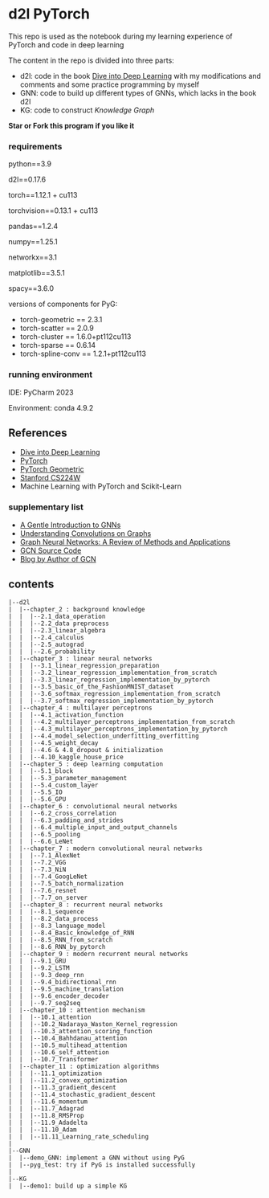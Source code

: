# d2l PyTorch
This repo is used as the notebook during my learning experience of 
PyTorch and code in deep learning

The content in the repo is divided into three parts:
- d2l: code in the book [Dive into Deep Learning](https://d2l.ai/) with my modifications and comments and some practice programming by myself
- GNN: code to build up different types of GNNs, which lacks in the book d2l
- KG: code to construct *Knowledge Graph*

**Star or Fork this program if you like it**

### requirements
python==3.9

d2l==0.17.6

torch==1.12.1 + cu113

torchvision==0.13.1 + cu113

pandas==1.2.4

numpy==1.25.1

networkx==3.1

matplotlib==3.5.1

spacy==3.6.0

versions of components for PyG:
- torch-geometric == 2.3.1
- torch-scatter == 2.0.9
- torch-cluster == 1.6.0+pt112cu113
- torch-sparse == 0.6.14
- torch-spline-conv == 1.2.1+pt112cu113

### running environment

IDE: PyCharm 2023

Environment: conda 4.9.2

## References
- [Dive into Deep Learning](https://d2l.ai/)
- [PyTorch](https://pytorch.org/)
- [PyTorch Geometric](https://pytorch-geometric.readthedocs.io/en/latest/)
- [Stanford CS224W](http://web.stanford.edu/class/cs224w/)
- Machine Learning with PyTorch and Scikit-Learn
### supplementary list
- [A Gentle Introduction to GNNs](https://distill.pub/2021/gnn-intro/)
- [Understanding Convolutions on Graphs](https://distill.pub/2021/understanding-gnns/)
- [Graph Neural Networks: A Review of Methods and Applications](https://arxiv.org/abs/1812.08434)
- [GCN Source Code](https://github.com/tkipf/gcn)
- [Blog by Author of GCN](https://tkipf.github.io/graph-convolutional-networks/)

## contents
```
|--d2l
|  |--chapter_2 : background knowledge
|  |  |--2.1_data_operation
|  |  |--2.2_data preprocess
|  |  |--2.3_linear_algebra
|  |  |--2.4_calculus
|  |  |--2.5_autograd
|  |  |--2.6_probability
|  |--chapter_3 : linear neural networks
|  |  |--3.1_linear_regression_preparation
|  |  |--3.2_linear_regression_implementation_from_scratch
|  |  |--3.3_linear_regression_implementation_by_pytorch
|  |  |--3.5_basic_of_the_FashionMNIST_dataset
|  |  |--3.6_softmax_regression_implementation_from_scratch
|  |  |--3.7_softmax_regression_implementation_by_pytorch
|  |--chapter_4 : multilayer perceptrons
|  |  |--4.1_activation_function
|  |  |--4.2_multilayer_perceptrons_implementation_from_scratch
|  |  |--4.3_multilayer_perceptrons_implementation_by_pytorch
|  |  |--4.4_model_selection_underfitting_overfitting
|  |  |--4.5_weight_decay
|  |  |--4.6 & 4.8_dropout & initialization
|  |  |--4.10_kaggle_house_price
|  |--chapter_5 : deep learning computation
|  |  |--5.1_block
|  |  |--5.3_parameter_management
|  |  |--5.4_custom_layer
|  |  |--5.5_IO
|  |  |--5.6_GPU
|  |--chapter_6 : convolutional neural networks
|  |  |--6.2_cross_correlation
|  |  |--6.3_padding_and_strides
|  |  |--6.4_multiple_input_and_output_channels
|  |  |--6.5_pooling
|  |  |--6.6_LeNet
|  |--chapter_7 : modern convolutional neural networks
|  |  |--7.1_AlexNet
|  |  |--7.2_VGG
|  |  |--7.3_NiN
|  |  |--7.4_GoogLeNet
|  |  |--7.5_batch_normalization
|  |  |--7.6_resnet
|  |  |--7.7_on_server
|  |--chapter_8 : recurrent neural networks
|  |  |--8.1_sequence
|  |  |--8.2_data_process
|  |  |--8.3_language_model
|  |  |--8.4_Basic_knowledge_of_RNN
|  |  |--8.5_RNN_from_scratch
|  |  |--8.6_RNN_by_pytorch
|  |--chapter_9 : modern recurrent neural networks
|  |  |--9.1_GRU
|  |  |--9.2_LSTM
|  |  |--9.3_deep_rnn
|  |  |--9.4_bidirectional_rnn
|  |  |--9.5_machine_translation
|  |  |--9.6_encoder_decoder
|  |  |--9.7_seq2seq
|  |--chapter_10 : attention mechanism
|  |  |--10.1_attention
|  |  |--10.2_Nadaraya_Waston_Kernel_regression
|  |  |--10.3_attention_scoring_function
|  |  |--10.4_Bahhdanau_attention
|  |  |--10.5_multihead_attention
|  |  |--10.6_self_attention
|  |  |--10.7_Transformer
|  |--chapter_11 : optimization algorithms
|  |  |--11.1_optimization
|  |  |--11.2_convex_optimization
|  |  |--11.3_gradient_descent
|  |  |--11.4_stochastic_gradient_descent
|  |  |--11.6_momentum
|  |  |--11.7_Adagrad
|  |  |--11.8_RMSProp
|  |  |--11.9_Adadelta
|  |  |--11.10_Adam
|  |  |--11.11_Learning_rate_scheduling
|
|--GNN
|  |--demo_GNN: implement a GNN without using PyG
|  |--pyg_test: try if PyG is installed successfully
|
|--KG
|  |--demo1: build up a simple KG

```